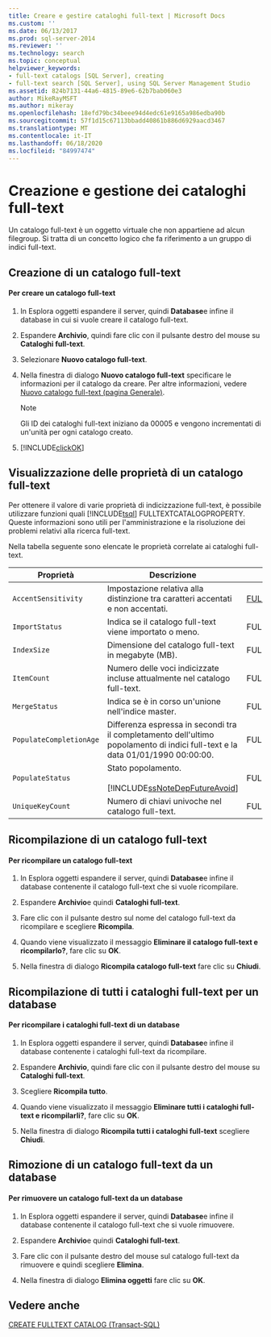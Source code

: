 ```yaml
---
title: Creare e gestire cataloghi full-text | Microsoft Docs
ms.custom: ''
ms.date: 06/13/2017
ms.prod: sql-server-2014
ms.reviewer: ''
ms.technology: search
ms.topic: conceptual
helpviewer_keywords:
- full-text catalogs [SQL Server], creating
- full-text search [SQL Server], using SQL Server Management Studio
ms.assetid: 824b7131-44a6-4815-89e6-62b7bab060e3
author: MikeRayMSFT
ms.author: mikeray
ms.openlocfilehash: 18efd79bc34beee94d4edc61e9165a986edba90b
ms.sourcegitcommit: 57f1d15c67113bbadd40861b886d6929aacd3467
ms.translationtype: MT
ms.contentlocale: it-IT
ms.lasthandoff: 06/18/2020
ms.locfileid: "84997474"
---
```

# <a name="create-and-manage-full-text-catalogs"></a>Creazione e gestione dei cataloghi full-text
  Un catalogo full-text è un oggetto virtuale che non appartiene ad alcun filegroup. Si tratta di un concetto logico che fa riferimento a un gruppo di indici full-text.  
  
##  <a name="creating-a-full-text-catalog"></a><a name="creating"></a>Creazione di un catalogo full-text  
  
#### <a name="to-create-a-full-text-catalog"></a>Per creare un catalogo full-text  
  
1.  In Esplora oggetti espandere il server, quindi **Database**e infine il database in cui si vuole creare il catalogo full-text.  
  
2.  Espandere **Archivio**, quindi fare clic con il pulsante destro del mouse su **Cataloghi full-text**.  
  
3.  Selezionare **Nuovo catalogo full-text**.  
  
4.  Nella finestra di dialogo **Nuovo catalogo full-text** specificare le informazioni per il catalogo da creare. Per altre informazioni, vedere [Nuovo catalogo full-text &#40;pagina Generale&#41;](../../integration-services/general-page-of-integration-services-designers-options.md).  
  
    > [!NOTE]  
    >  Gli ID dei cataloghi full-text iniziano da 00005 e vengono incrementati di un'unità per ogni catalogo creato.  
  
5.  [!INCLUDE[clickOK](../../includes/clickok-md.md)]  
  
  
  
##  <a name="viewing-the-properties-of-a-full-text-catalog"></a><a name="props"></a>Visualizzazione delle proprietà di un catalogo full-text  
 Per ottenere il valore di varie proprietà di indicizzazione full-text, è possibile utilizzare funzioni quali [!INCLUDE[tsql](../../includes/tsql-md.md)] FULLTEXTCATALOGPROPERTY. Queste informazioni sono utili per l'amministrazione e la risoluzione dei problemi relativi alla ricerca full-text.  
  
 Nella tabella seguente sono elencate le proprietà correlate ai cataloghi full-text.  
  
|Proprietà|Descrizione|Funzione|  
|--------------|-----------------|--------------|  
|`AccentSensitivity`|Impostazione relativa alla distinzione tra caratteri accentati e non accentati.|[FULLTEXTCATALOGPROPERTY](/sql/t-sql/functions/fulltextcatalogproperty-transact-sql)|  
|`ImportStatus`|Indica se il catalogo full-text viene importato o meno.|FULLTEXTCATALOGPROPERTY|  
|`IndexSize`|Dimensione del catalogo full-text in megabyte (MB).|FULLTEXTCATALOGPROPERTY|  
|`ItemCount`|Numero delle voci indicizzate incluse attualmente nel catalogo full-text.|FULLTEXTCATALOGPROPERTY|  
|`MergeStatus`|Indica se è in corso un'unione nell'indice master.|FULLTEXTCATALOGPROPERTY|  
|`PopulateCompletionAge`|Differenza espressa in secondi tra il completamento dell'ultimo popolamento di indici full-text e la data 01/01/1990 00:00:00.|FULLTEXTCATALOGPROPERTY|  
|`PopulateStatus`|Stato popolamento.<br /><br /> [!INCLUDE[ssNoteDepFutureAvoid](../../includes/ssnotedepfutureavoid-md.md)]|FULLTEXTCATALOGPROPERTY|  
|`UniqueKeyCount`|Numero di chiavi univoche nel catalogo full-text.|FULLTEXTCATALOGPROPERTY|  
  
  
  
##  <a name="rebuilding-a-full-text-catalog"></a><a name="rebuildone"></a>Ricompilazione di un catalogo full-text  
  
#### <a name="to-rebuild-a-full-text-catalog"></a>Per ricompilare un catalogo full-text  
  
1.  In Esplora oggetti espandere il server, quindi **Database**e infine il database contenente il catalogo full-text che si vuole ricompilare.  
  
2.  Espandere **Archivio**e quindi **Cataloghi full-text**.  
  
3.  Fare clic con il pulsante destro sul nome del catalogo full-text da ricompilare e scegliere **Ricompila**.  
  
4.  Quando viene visualizzato il messaggio **Eliminare il catalogo full-text e ricompilarlo?**, fare clic su **OK**.  
  
5.  Nella finestra di dialogo **Ricompila catalogo full-text** fare clic su **Chiudi**.  
  
  
  
##  <a name="rebuilding-all-full-text-catalogs-for-a-database"></a><a name="rebuildall"></a>Ricompilazione di tutti i cataloghi full-text per un database  
  
#### <a name="to-rebuild-the-full-text-catalogs-for-a-database"></a>Per ricompilare i cataloghi full-text di un database  
  
1.  In Esplora oggetti espandere il server, quindi **Database**e infine il database contenente i cataloghi full-text da ricompilare.  
  
2.  Espandere **Archivio**, quindi fare clic con il pulsante destro del mouse su **Cataloghi full-text**.  
  
3.  Scegliere **Ricompila tutto**.  
  
4.  Quando viene visualizzato il messaggio **Eliminare tutti i cataloghi full-text e ricompilarli?**, fare clic su **OK**.  
  
5.  Nella finestra di dialogo **Ricompila tutti i cataloghi full-text** scegliere **Chiudi**.  
  
  
  
##  <a name="removing-a-full-text-catalog-from-a-database"></a><a name="removing"></a>Rimozione di un catalogo full-text da un database  
  
#### <a name="to-remove-a-full-text-catalog-from-a-database"></a>Per rimuovere un catalogo full-text da un database  
  
1.  In Esplora oggetti espandere il server, quindi **Database**e infine il database contenente il catalogo full-text che si vuole rimuovere.  
  
2.  Espandere **Archivio**e quindi **Cataloghi full-text**.  
  
3.  Fare clic con il pulsante destro del mouse sul catalogo full-text da rimuovere e quindi scegliere **Elimina**.  
  
4.  Nella finestra di dialogo **Elimina oggetti** fare clic su **OK**.  
  
  
  
## <a name="see-also"></a>Vedere anche  
 [CREATE FULLTEXT CATALOG &#40;Transact-SQL&#41;](/sql/t-sql/statements/create-fulltext-catalog-transact-sql)  
  
  
